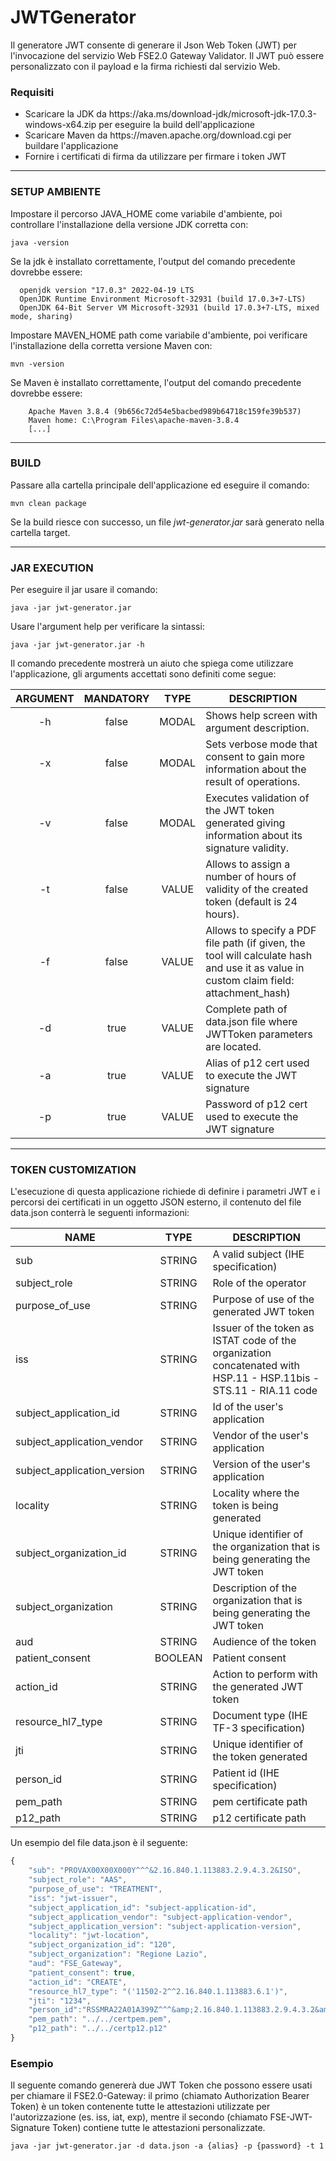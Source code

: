 # JWTGenerator
Il generatore JWT consente di generare il Json Web Token (JWT) per l'invocazione del servizio Web FSE2.0 Gateway Validator.
Il JWT può essere personalizzato con il payload e la firma richiesti dal servizio Web.

### Requisiti
<ul>
	<li> Scaricare la JDK da https://aka.ms/download-jdk/microsoft-jdk-17.0.3-windows-x64.zip per eseguire la build dell'applicazione </li>
	<li> Scaricare Maven da https://maven.apache.org/download.cgi per buildare l'applicazione </li>
	<li> Fornire i certificati di firma da utilizzare per firmare i token JWT </li>
</ul>

---

### SETUP AMBIENTE

Impostare il percorso JAVA_HOME come variabile d'ambiente, poi controllare l'installazione della versione JDK corretta con:

`java -version`

Se la jdk è installato correttamente, l'output del comando precedente dovrebbe essere:
```console
  openjdk version "17.0.3" 2022-04-19 LTS
  OpenJDK Runtime Environment Microsoft-32931 (build 17.0.3+7-LTS)
  OpenJDK 64-Bit Server VM Microsoft-32931 (build 17.0.3+7-LTS, mixed mode, sharing)
```

Impostare MAVEN_HOME path come variabile d'ambiente, poi verificare l'installazione della corretta versione Maven con: 

`mvn -version`

Se Maven è installato correttamente, l'output del comando precedente dovrebbe essere:

```console
	Apache Maven 3.8.4 (9b656c72d54e5bacbed989b64718c159fe39b537)
	Maven home: C:\Program Files\apache-maven-3.8.4
	[...]
```
---

### BUILD

Passare alla cartella principale dell'applicazione ed eseguire il comando:

`mvn clean package`

Se la build riesce con successo, un file <em> jwt-generator.jar </em> sarà generato nella cartella target.

---

### JAR EXECUTION

Per eseguire il jar usare il comando:

`java -jar jwt-generator.jar`

Usare l'argument help per verificare la sintassi:

`java -jar jwt-generator.jar -h`

Il comando precedente mostrerà un aiuto che spiega come utilizzare l'applicazione, gli arguments accettati sono definiti come segue:

| ARGUMENT | MANDATORY | TYPE | DESCRIPTION |
| :------------: | :------------: | :------------: | ------------ |
| -h | false | MODAL | Shows help screen with argument description. |
| -x | false | MODAL | Sets verbose mode that consent to gain more information about the result of operations.  |
| -v | false | MODAL | Executes validation of the JWT token generated giving information about its signature validity. |
| -t | false | VALUE | Allows to assign a number of hours of validity of the created token (default is 24 hours).  |
| -f | false | VALUE | Allows to specify a PDF file path (if given, the tool will calculate hash and use it as value in custom claim field: attachment_hash) |
| -d | true  | VALUE | Complete path of data.json file where JWTToken parameters are located. |
| -a | true  | VALUE | Alias of p12 cert used to execute the JWT signature |
| -p | true  | VALUE | Password of p12 cert used to execute the JWT signature |

---
### TOKEN CUSTOMIZATION
L'esecuzione di questa applicazione richiede di definire i parametri JWT e i percorsi dei certificati in un oggetto JSON esterno, il contenuto del file data.json conterrà le seguenti informazioni:

| NAME | TYPE | DESCRIPTION |
| ------------ | :------------: | ------------ |
| sub | STRING | A valid subject (IHE specification) |
| subject_role | STRING | Role of the operator |
| purpose_of_use | STRING | Purpose of use of the generated JWT token |
| iss | STRING | Issuer of the token as ISTAT code of the organization concatenated with HSP.11 - HSP.11bis - STS.11 - RIA.11 code |
| subject_application_id | STRING | Id of the user's application |
| subject_application_vendor | STRING | Vendor of the user's application |
| subject_application_version | STRING | Version of the user's application |
| locality | STRING | Locality where the token is being generated |
| subject_organization_id | STRING | Unique identifier of the organization that is being generating the JWT token |
| subject_organization | STRING | Description of the organization that is being generating the JWT token |
| aud | STRING | Audience of the token |
| patient_consent | BOOLEAN | Patient consent |
| action_id | STRING | Action to perform with the generated JWT token |
| resource_hl7_type | STRING | Document type (IHE TF-3 specification) |
| jti | STRING | Unique identifier of the token generated |
| person_id | STRING | Patient id (IHE specification) |
| pem_path | STRING | pem certificate path |
| p12_path | STRING | p12 certificate path |

Un esempio del file data.json è il seguente: 
```javascript
{
	"sub": "PROVAX00X00X000Y^^^&2.16.840.1.113883.2.9.4.3.2&ISO",    
	"subject_role": "AAS",
	"purpose_of_use": "TREATMENT",
	"iss": "jwt-issuer",
	"subject_application_id": "subject-application-id",
	"subject_application_vendor": "subject-application-vendor",
	"subject_application_version": "subject-application-version",
	"locality": "jwt-location",
	"subject_organization_id": "120",
	"subject_organization": "Regione Lazio",
	"aud": "FSE_Gateway",
	"patient_consent": true,
	"action_id": "CREATE",
	"resource_hl7_type": "('11502-2^^2.16.840.1.113883.6.1')",
	"jti": "1234",
	"person_id":"RSSMRA22A01A399Z^^^&amp;2.16.840.1.113883.2.9.4.3.2&amp;ISO",
	"pem_path": "../../certpem.pem",
	"p12_path": "../../certp12.p12"
}
```

### Esempio

Il seguente comando genererà due JWT Token che possono essere usati per chiamare il FSE2.0-Gateway: il primo (chiamato Authorization Bearer Token) è un token contenente tutte le attestazioni utilizzate per l'autorizzazione (es. iss, iat, exp), mentre il secondo (chiamato FSE-JWT-Signature Token) contiene tutte le attestazioni personalizzate.

`java -jar jwt-generator.jar -d data.json -a {alias} -p {password} -t 1`


[//]: # (Questi sono collegamenti di riferimento utilizzati nel corpo di questa nota e vengono rimossi quando il processore di markdown fa il suo lavoro. Non è necessario formattare bene perché non dovrebbe essere visto. Grazie - http://stackoverflow.com/questions/4823468/store-comments-in-markdown-syntax)
[jdk.zip]: <https://aka.ms/download-jdk/microsoft-jdk-17.0.3-windows-x64.zip>
[maven]: <https://maven.apache.org/download.cgi>
